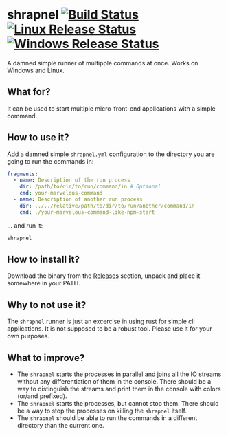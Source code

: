 # shrapnel [![Build Status][build-badge]][build-url] [![Linux Release Status][release-linux-badge]][release-url] [![Windows Release Status][release-windows-badge]][release-url]

[build-url]: https://github.com/aeldar/shrapnel/actions
[release-url]: https://github.com/aeldar/shrapnel/releases
[build-badge]: https://github.com/aeldar/shrapnel/workflows/build/badge.svg
[release-linux-badge]: https://github.com/aeldar/shrapnel/workflows/release%20(linux)/badge.svg
[release-windows-badge]: https://github.com/aeldar/shrapnel/workflows/release%20(windows)/badge.svg

A damned simple runner of multipple commands at once. Works on Windows and Linux.

## What for?

It can be used to start multiple micro-front-end applications with a simple command.

## How to use it?

Add a damned simple `shrapnel.yml` configuration to the directory you are going to run the commands in:

```yaml
fragments:
  - name: Description of the run process
    dir: /path/to/dir/to/run/command/in # Optional
    cmd: your-marvelous-command
  - name: Description of another run process
    dir: ../../relative/path/to/dir/to/run/another/command/in
    cmd: ./your-marvelous-command-like-npm-start
```

... and run it:

```bash
shrapnel
```

## How to install it?

Download the binary from the [Releases](https://github.com/aeldar/shrapnel/releases) section, unpack and place it somewhere in your PATH.

## Why to not use it?

The `shrapnel` runner is just an excercise in using rust for simple cli applications. It is not supposed to be a robust tool. Please use it for your own purposes.

## What to improve?

- The `shrapnel` starts the processes in parallel and joins all the IO streams without any differentiation of them in the console. There should be a way to distinguish the streams and print them in the console with colors (or/and prefixed).
- The `shrapnel` starts the processes, but cannot stop them. There should be a way to stop the processes on killing the `shrapnel` itself.
- The `shrapnel` should be able to run the commands in a different directory than the current one.
